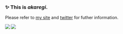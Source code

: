 ### ✨ This is *akaregi*.

Please refer to [my site](https://www.fedyya.net) and [twitter](https://twitter.com/akgmoegi) for futher information.

<a href="https://github.com/anuraghazra/github-readme-stats">
  <img align="left" src="https://github-readme-stats.vercel.app/api?username=akaregi&count_private=true&show_icons=true" />
</a>
<a href="https://github.com/anuraghazra/github-readme-stats">
  <img align="left" src="https://github-readme-stats.vercel.app/api/top-langs/?username=akaregi" />
</a>
